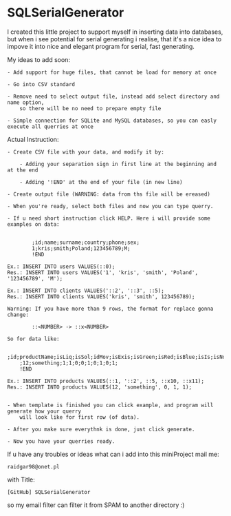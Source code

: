 # SQLSerialGenerator

I created this little project to support myself in inserting data into databases, 
but when i see potential for serial generating i realise, that it's a nice idea to impove it
into nice and elegant program for serial, fast generating.

My ideas to add soon:

	- Add support for huge files, that cannot be load for memory at once

	- Go into CSV standard

	- Remove need to select output file, instead add select directory and name option, 
		so there will be no need to prepare empty file

	- Simple connection for SQLite and MySQL databases, so you can easly execute all querries at once

Actual Instruction:

	- Create CSV file with your data, and modify it by:

		- Adding your separation sign in first line at the beginning and at the end

		- Adding '!END' at the end of your file (in new line)

	- Create output file (WARNING: data from ths file will be ereased)

	- When you're ready, select both files and now you can type querry.

	- If u need short instruction click HELP. Here i will provide some examples on data:


			;id;name;surname;country;phone;sex;
			1;kris;smith;Poland;123456789;M;
			!END

	Ex.: INSERT INTO users VALUES(::0);
	Res.: INSERT INTO users VALUES('1', 'kris', 'smith', 'Poland', '123456789', 'M');

	Ex.: INSERT INTO clients VALUES('::2', '::3', ::5);
	Res.: INSERT INTO clients VALUES('kris', 'smith', 123456789);

	Warning: If you have more than 9 rows, the format for replace gonna change:

			::<NUMBER> -> ::x<NUMBER>

	So for data like:

		;id;productName;isLiq;isSol;idMov;isExis;isGreen;isRed;isBlue;isIs;isNotIs;
		;12;something;1;1;0;0;1;0;1;0;1;
		!END

	Ex.: INSERT INTO products VALUES(::1, '::2', ::5, ::x10, ::x11);
	Res.: INSERT INTO products VALUES(12, 'something', 0, 1, 1);


	- When template is finished you can click example, and program will generate how your querry
		will look like for first row (of data).

	- After you make sure everythnk is done, just click generate.

	- Now you have your querries ready.


If u have any troubles or ideas what can i add into this miniProject mail me:

	raidgar98@onet.pl

with Title: 
	
	[GitHub] SQLSerialGenerator

so my email filter can filter it from SPAM to another directory :)
